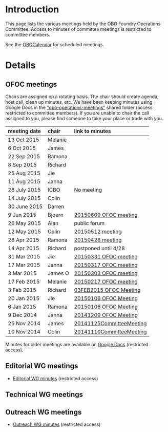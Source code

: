 # Introduction #

This page lists the various meetings held by the OBO Foundry Operations Committee. Access to minutes of committee meetings is restricted to committee members.

See the [OBOCalendar](OBOCalendar.md) for scheduled meetings.

# Details #

## OFOC meetings ##

Chairs are assigned on a rotating basis. The chair should create agenda, host call, clean up minutes, etc. We have been keeping minutes using Google Docs in the ["obo-operations-meetings"](https://drive.google.com/?tab=mo&authuser=0#folders/0B968UM0a5noaUmxPWEJESi1oRzg) shared folder (access restricted to committee members). If you are unable to chair the call assigned to you, please find someone to take your place or trade with you.

|meeting date|chair|link to minutes|
|:-----------|:----|:--------------|
|13 Oct 2015 |Melanie||
|6 Oct 2015  |James|               |
|22 Sep 2015 |Ramona|               |
|8 Sep 2015  |Richard|               |
|25 Aug 2015 |Jie  |               |
|11 Aug 2015 |Janna|               |
|28 July 2015|ICBO |No meeting     |
|14 July 2015|Colin|               |
|30 June 2015|Darren|               |
|9 Jun 2015  |Bjoern|[20150609 OFOC meeting](https://docs.google.com/document/d/1lvwK13NByivHhYc2ULhgVo50Z5dK_m_L63QE1pHq0KQ/edit) |
|26 May 2015 |Alan |public forum   |
|12 May 2015 |Colin|[20150512 meeting](https://docs.google.com/document/d/1xxR18SZRbDydl4xWZuYmLlbYsF2xpeqg5atuAuNNaKg/edit)|
|28 Apr 2015 |Ramona|[20150428 meeting](https://docs.google.com/document/d/1GV6GI8LCvIfOoATbyFMUDUNJxpRhTKsRbLju1XM5CEU/edit)|
|14 Apr 2015 |Richard|postponed until 4/28|
|31 Mar 2015 |Jie  |[20150331 OFOC meeting](https://docs.google.com/document/d/1foDF1z5ovHAnEPlVxRutCVrspzdvxd-q_s2kQL8OV4w/edit#)|
|17 Mar 2015 |Janna|[20150317 OFOC meeting](https://docs.google.com/document/d/1DsQio-qVpUmt6ojMEW-eaeDTmx_D8R_KIvENoB-kDcY/edit)|
|3 Mar 2015  |James O|[20150303 OFOC meeting](https://docs.google.com/document/d/1TxkT4_TGOKZaih0chbU84WHKV_OYlXPMpaCL5-rcxcE/edit)|
|17 Feb 2015 |Melanie|[20150217 OFOC meeting](https://docs.google.com/document/d/1HX0L9uc3jxVjc3vyvE-wEnMGmFAEu1IGqAxQ4nwNU38/edit#)|
|3 Feb 2015  |Richard|[03FEB2015 OFOC Meeting](https://docs.google.com/document/d/1lQaM5HyPJHtwl5JRNvdk3BQbNAaThl_38t2N99XXA78/edit)|
|20 Jan 2015 |Jie  |[20150106 OFOC Meeting](https://docs.google.com/document/d/10ib0qhiZ3dcIrpA3PXOIKbWaAugQepQF47TmitPPXOE/edit#)|
|6 Jan 2015  |Ramona|[20150106 OFOC Meeting](https://docs.google.com/document/d/1nnoyLd28-TV1dSpdpZptcnvxp6z6_XMeyi5_ZejuGGY/edit#)|
|9 Dec 2014  |Janna|[20141209 OFOC Meeting](https://docs.google.com/document/d/1lqesCBBjJS4BYAfuNa71YiZnqHkul0g4GiXjAyoU3_E/edit)|
|25 Nov 2014 |James|[20141125CommitteeMeeting](https://docs.google.com/document/d/1RMc0KJjfM__p_bqvKiR49vqjB43RxeXv4T5o2vCdeSo/edit?usp=sharing)|
|10 Nov 2014 |Colin|[20141110CommitteeMeeting](https://docs.google.com/document/d/1z2qCzcYPrbRTf1K4NScTexXOR2BF8R1C-9-XQ3UQFzk/)|



Minutes for older meetings are available on [Google Docs](https://drive.google.com/?tab=mo&authuser=0#folders/0B968UM0a5noaUmxPWEJESi1oRzg) (restricted access).

## Editorial WG meetings ##
  * [Editorial WG minutes](https://drive.google.com/?tab=co&authuser=0#folders/0BxrY0qRdO4buOGlPOVZCenhZUDQ) (restricted access)

## Technical WG meetings ##

## Outreach WG meetings ##

  * [Outreach WG minutes](https://drive.google.com/?tab=co&authuser=0#folders/0BxrY0qRdO4buQU1xTEg4NGtveGM) (restricted access)
